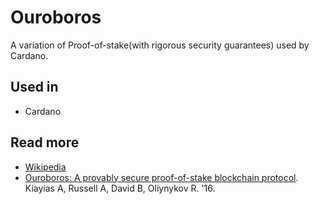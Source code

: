# Ouroboros

A variation of Proof-of-stake\(with rigorous security guarantees\) used by Cardano.

## Used in

* Cardano

## Read more

* [Wikipedia](https://eprint.iacr.org/2016/889.pdf)
* [Ouroboros: A provably secure proof-of-stake blockchain protocol](https://pdfs.semanticscholar.org/1c14/549f7ba7d6a000d79a7d12255eb11113e6fa.pdf). Kiayias A, Russell A, David B, Oliynykov R. '16.

